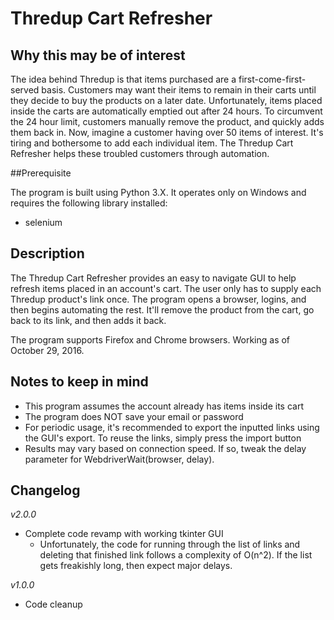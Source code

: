 # Thredup Cart Refresher

## Why this may be of interest

The idea behind Thredup is that items purchased are a first-come-first-served basis. Customers may want their items to remain in their carts until they decide to buy the products on a later date. Unfortunately, items placed inside the carts are automatically emptied out after 24 hours. To circumvent the 24 hour limit, customers manually remove the product, and quickly adds them back in. Now, imagine a customer having over 50 items of interest. It's tiring and bothersome to add each individual item. The Thredup Cart Refresher helps these troubled customers through automation.  

##Prerequisite

The program is built using Python 3.X. It operates only on Windows and requires the following library installed:
- selenium

## Description

The Thredup Cart Refresher provides an easy to navigate GUI to help refresh items placed in an account's cart. The user only has to supply each Thredup product's link once. The program opens a browser, logins, and then begins automating the rest. It'll remove the product from the cart, go back to its link, and then adds it back. 

The program supports Firefox and Chrome browsers. Working as of October 29, 2016.

## Notes to keep in mind
- This program assumes the account already has items inside its cart
- The program does NOT save your email or password
- For periodic usage, it's recommended to export the inputted links using the GUI's export. To reuse the links, simply press the import button
- Results may vary based on connection speed. If so, tweak the delay parameter for WebdriverWait(browser, delay).

## Changelog

*v2.0.0*
- Complete code revamp with working tkinter GUI
  - Unfortunately, the code for running through the list of links and deleting that finished link follows a complexity of O(n^2). If the list gets freakishly long, then expect major delays.  

*v1.0.0*
- Code cleanup
